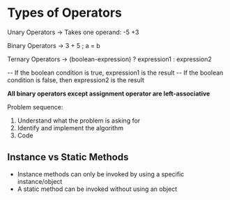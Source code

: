<h1>Types of Operators</h1>
Unary Operators -> Takes one operand: -5 +3

Binary Operators -> 3 + 5 ; a = b
  
Ternary Operators -> (boolean-expression) ? expression1 : expression2

 -- If the boolean condition is true, expression1 is the result
 -- If the boolean condition is false, then expression2 is the result
 
 <b>All binary operators except assignment operator are left-associative</b>

Problem sequence:

1. Understand what the problem is asking for
2. Identify and implement the algorithm
3. Code

<h2>Instance vs Static Methods</h2>

- Instance methods can only be invoked by using a specific instance/object
- A static method can be invoked without using an object
